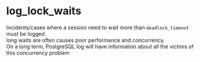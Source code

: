 # log_lock_waits
Incidents/cases where a session need to wait more than `deadlock_timeout` must be logged.  
long waits are often causes poor performance and concurrency.  
On a long term, PostgreSQL log will have information about all the victims of this concurrency problem

